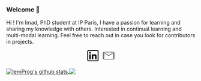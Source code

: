 ### Welcome 👋

Hi ! I'm Imad, PhD student at IP Paris, I have a passion for learning and sharing my knowledge with others. Interested in continual learning and multi-modal learning. 
Feel free to reach out in case you look for contributors in projects.

<p align='center'>
<a href="https://www.linkedin.com/in/IemProg/"><img height="30" src="https://github.com/IemProg/IemProg/blob/master/linkedin.png?raw=true"></a>&nbsp;&nbsp;
<a href="mailto:imadeddine.ma@gmail.com"><img height="30" src="https://github.com/IemProg/IemProg/blob/master/mail.png?raw=true"></a>
</p>

<a href="https://github.com/IemProg/github-readme-stats">
  <img align="center" src="https://github-readme-stats.anuraghazra1.vercel.app/api?username=IemProg&show_icons=true&include_all_commits=true&theme=radical" alt="IemProg's github stats" />
</a>
<a href="https://github.com/IemProg/github-readme-stats">
  <!-- Change the `github-readme-stats.anuraghazra1.vercel.app` to `github-readme-stats.vercel.app`  -->
  <img align="center" src="https://github-readme-stats.anuraghazra1.vercel.app/api/top-langs/?username=IemProg&layout=compact&theme=radical" />
</a>
